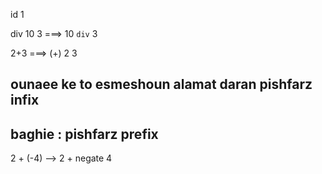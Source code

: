 id 1

div 10 3   ===>  10 `div` 3

2+3 ===>  (+) 2 3


## ounaee ke to esmeshoun alamat daran pishfarz infix

## baghie : pishfarz prefix

2 + (-4) -->  2 + negate 4
